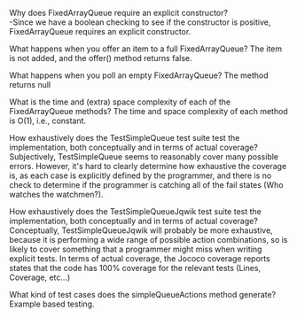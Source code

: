 Why does FixedArrayQueue require an explicit constructor?  
-Since we have a boolean checking to see if the constructor is positive, FixedArrayQueue requires an explicit constructor.  

What happens when you offer an item to a full FixedArrayQueue?
The item is not added, and the offer() method returns false.

What happens when you poll an empty FixedArrayQueue?
The method returns null

What is the time and (extra) space complexity of each of the FixedArrayQueue methods?
The time and space complexity of each method is O(1), i.e., constant. 

How exhaustively does the TestSimpleQueue test suite test the implementation, both conceptually and in terms of actual coverage?
Subjectively, TestSimpleQueue seems to reasonably cover many possible errors. However, it's hard to clearly determine how exhaustive the coverage is, as each case is explicitly defined by the programmer, and there is no check to determine if the programmer is catching all of the fail states (Who watches the watchmen?).

How exhaustively does the TestSimpleQueueJqwik test suite test the implementation, both conceptually and in terms of actual coverage?
Conceptually, TestSimpleQueueJqwik will probably be more exhaustive, because it is performing a wide range of possible action combinations, so is likely to cover something that a programmer might miss when writing explicit tests. In terms of actual coverage, the Jococo coverage reports states that the code has 100% coverage for the relevant tests (Lines, Coverage, etc...)

What kind of test cases does the simpleQueueActions method generate?
Example based testing.
